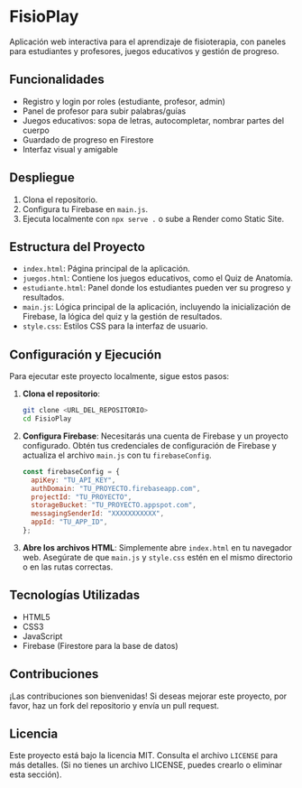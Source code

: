 # FisioPlay

Aplicación web interactiva para el aprendizaje de fisioterapia, con paneles para estudiantes y profesores, juegos educativos y gestión de progreso.

## Funcionalidades

- Registro y login por roles (estudiante, profesor, admin)
- Panel de profesor para subir palabras/guías
- Juegos educativos: sopa de letras, autocompletar, nombrar partes del cuerpo
- Guardado de progreso en Firestore
- Interfaz visual y amigable

## Despliegue

1. Clona el repositorio.
2. Configura tu Firebase en `main.js`.
3. Ejecuta localmente con `npx serve .` o sube a Render como Static Site.

## Estructura del Proyecto

- `index.html`: Página principal de la aplicación.
- `juegos.html`: Contiene los juegos educativos, como el Quiz de Anatomía.
- `estudiante.html`: Panel donde los estudiantes pueden ver su progreso y resultados.
- `main.js`: Lógica principal de la aplicación, incluyendo la inicialización de Firebase, la lógica del quiz y la gestión de resultados.
- `style.css`: Estilos CSS para la interfaz de usuario.

## Configuración y Ejecución

Para ejecutar este proyecto localmente, sigue estos pasos:

1.  **Clona el repositorio**:

    ```bash
    git clone <URL_DEL_REPOSITORIO>
    cd FisioPlay
    ```

2.  **Configura Firebase**: Necesitarás una cuenta de Firebase y un proyecto configurado. Obtén tus credenciales de configuración de Firebase y actualiza el archivo `main.js` con tu `firebaseConfig`.

    ```javascript
    const firebaseConfig = {
      apiKey: "TU_API_KEY",
      authDomain: "TU_PROYECTO.firebaseapp.com",
      projectId: "TU_PROYECTO",
      storageBucket: "TU_PROYECTO.appspot.com",
      messagingSenderId: "XXXXXXXXXXX",
      appId: "TU_APP_ID",
    };
    ```

3.  **Abre los archivos HTML**: Simplemente abre `index.html` en tu navegador web. Asegúrate de que `main.js` y `style.css` estén en el mismo directorio o en las rutas correctas.

## Tecnologías Utilizadas

- HTML5
- CSS3
- JavaScript
- Firebase (Firestore para la base de datos)

## Contribuciones

¡Las contribuciones son bienvenidas! Si deseas mejorar este proyecto, por favor, haz un fork del repositorio y envía un pull request.

## Licencia

Este proyecto está bajo la licencia MIT. Consulta el archivo `LICENSE` para más detalles. (Si no tienes un archivo LICENSE, puedes crearlo o eliminar esta sección).
